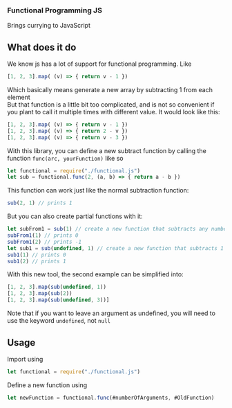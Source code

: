 ### Functional Programming JS
Brings currying to JavaScript

## What does it do
We know js has a lot of support for functional programming. 
Like  
```javascript
[1, 2, 3].map( (v) => { return v - 1 })
```
Which basically means generate a new array by subtracting 1 from each element  
But that function is a little bit too complicated, and is not so convenient 
if you plant to call it multiple times with different value. 
It would look like this:  
```javascript
[1, 2, 3].map( (v) => { return v - 1 })  
[1, 2, 3].map( (v) => { return 2 - v })  
[1, 2, 3].map( (v) => { return v - 3 })
```
With this library, you can define a new subtract function
by calling the function `func(arc, yourFunction)` like so  
```javascript
let functional = require("./functional.js")  
let sub = functional.func(2, (a, b) => { return a - b })
```
This function can work just like the normal subtraction function:  
```javascript
sub(2, 1) // prints 1
```
But you can also create partial functions with it:  
```javascript
let subFrom1 = sub(1) // create a new function that subtracts any number from 1  
subFrom1(1) // prints 0
subFrom1(2) // prints -1
let sub1 = sub(undefined, 1) // create a new function that subtracts 1
sub1(1) // prints 0
sub1(2) // prints 1
```
With this new tool, the second example can be simplified into:  
```javascript
[1, 2, 3].map(sub(undefined, 1))  
[1, 2, 3].map(sub(2))  
[1, 2, 3].map(sub(undefined, 3))]
```
Note that if you want to leave an argument as undefined, 
you will need to use the keyword `undefined`, not `null`

## Usage
Import using  
```javascript
let functional = require("./functional.js")
```
Define a new function using  
```javascript
let newFunction = functional.func(#numberOfArguments, #OldFunction)
```
